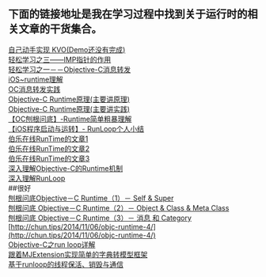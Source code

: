 
## 下面的链接地址是我在学习过程中找到关于运行时的相关文章的干货集合。

[自己动手实现 KVO(Demo还没有完成)](http://tech.glowing.com/cn/implement-kvo/)</br>
[轻松学习之三——IMP指针的作用](http://www.jianshu.com/p/425a39d43d16)</br>
[轻松学习之一－－Objective-C消息转发](http://www.jianshu.com/p/1bde36ad9938)</br>
[iOS~runtime理解](http://www.jianshu.com/p/927c8384855a)</br>
[OC消息转发实践](http://blog.csdn.net/yiyaaixuexi/article/details/9374411)</br>
[Objective-C Runtime原理(主要讲原理)](http://tech.glowing.com/cn/objective-c-runtime/)</br>
[Objective-C Runtime原理(主要讲实践)](http://tech.glowing.com/cn/method-swizzling-aop/)</br>
[【OC刨根问底】-Runtime简单粗暴理解](http://www.jianshu.com/p/f900de4a1495)</br>
[【iOS程序启动与运转】- RunLoop个人小结](http://www.cocoachina.com/ios/20150821/13119.html)</br>
[伯乐在线RunTime的文章1](http://blog.jobbole.com/79545/)</br>
[伯乐在线RunTime的文章2](http://blog.jobbole.com/79566/)</br>
[伯乐在线RunTime的文章3](http://blog.jobbole.com/79570/)</br>
[深入理解Objective-C的Runtime机制](http://www.csdn.net/article/2015-07-06/2825133-objective-c-runtime)</br>
[深入理解RunLoop](http://blog.ibireme.com/2015/05/18/runloop/)</br>
##很好</br>
[刨根问底Objective－C Runtime（1）－ Self & Super](http://chun.tips/2014/11/05/objc-runtime-1/)</br>
[刨根问底 Objective－C Runtime（2）－ Object & Class & Meta Class](http://chun.tips/2014/11/05/objc-runtime-2/)</br>
[刨根问底 Objective－C Runtime（3）－ 消息 和 Category](http://chun.tips/2014/11/06/objc-runtime-3/)</br>
[http://chun.tips/2014/11/06/objc-runtime-4/](http://chun.tips/2014/11/06/objc-runtime-4/)</br>
[Objective-C之run loop详解]( http://blog.csdn.net/wzzvictory/article/details/9237973)</br>
[跟着MJExtension实现简单的字典转模型框架](http://www.jianshu.com/p/d2ecef03f19e)</br>
[基于runloop的线程保活、销毁与通信](http://www.jianshu.com/p/4d5b6fc33519)</br>




